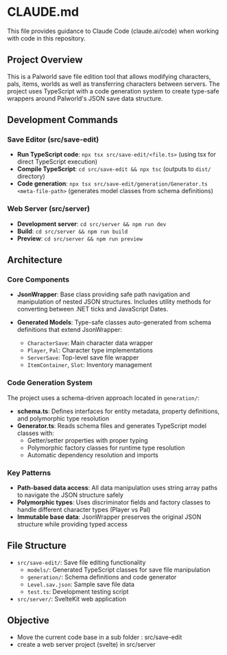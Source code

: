 # CLAUDE.md

This file provides guidance to Claude Code (claude.ai/code) when working with code in this repository.

## Project Overview

This is a Palworld save file edition tool that allows modifying characters, pals, items, worlds as well as transferring characters between servers. The project uses TypeScript with a code generation system to create type-safe wrappers around Palworld's JSON save data structure.

## Development Commands

### Save Editor (src/save-edit)
- **Run TypeScript code**: `npx tsx src/save-edit/<file.ts>` (using tsx for direct TypeScript execution)
- **Compile TypeScript**: `cd src/save-edit && npx tsc` (outputs to `dist/` directory)
- **Code generation**: `npx tsx src/save-edit/generation/Generator.ts <meta-file-path>` (generates model classes from schema definitions)

### Web Server (src/server)
- **Development server**: `cd src/server && npm run dev`
- **Build**: `cd src/server && npm run build`
- **Preview**: `cd src/server && npm run preview`

## Architecture

### Core Components

- **JsonWrapper**: Base class providing safe path navigation and manipulation of nested JSON structures. Includes utility methods for converting between .NET ticks and JavaScript Dates.

- **Generated Models**: Type-safe classes auto-generated from schema definitions that extend JsonWrapper:
  - `CharacterSave`: Main character data wrapper
  - `Player`, `Pal`: Character type implementations  
  - `ServerSave`: Top-level save file wrapper
  - `ItemContainer`, `Slot`: Inventory management

### Code Generation System

The project uses a schema-driven approach located in `generation/`:

- **schema.ts**: Defines interfaces for entity metadata, property definitions, and polymorphic type resolution
- **Generator.ts**: Reads schema files and generates TypeScript model classes with:
  - Getter/setter properties with proper typing
  - Polymorphic factory classes for runtime type resolution
  - Automatic dependency resolution and imports

### Key Patterns

- **Path-based data access**: All data manipulation uses string array paths to navigate the JSON structure safely
- **Polymorphic types**: Uses discriminator fields and factory classes to handle different character types (Player vs Pal)
- **Immutable base data**: JsonWrapper preserves the original JSON structure while providing typed access

## File Structure

- `src/save-edit/`: Save file editing functionality
  - `models/`: Generated TypeScript classes for save file manipulation
  - `generation/`: Schema definitions and code generator
  - `Level.sav.json`: Sample save file data
  - `test.ts`: Development testing script
- `src/server/`: SvelteKit web application

## Objective

- Move the current code base in a sub folder : src/save-edit
- create a web server project (svelte) in src/server
